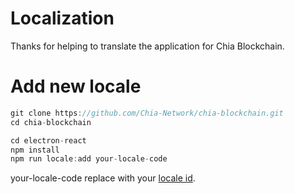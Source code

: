 # Localization

Thanks for helping to translate the application for Chia Blockchain.

# Add new locale

```js
git clone https://github.com/Chia-Network/chia-blockchain.git
cd chia-blockchain

cd electron-react
npm install
npm run locale:add your-locale-code
```
your-locale-code replace with your [locale id](https://gist.github.com/jacobbubu/1836273).
